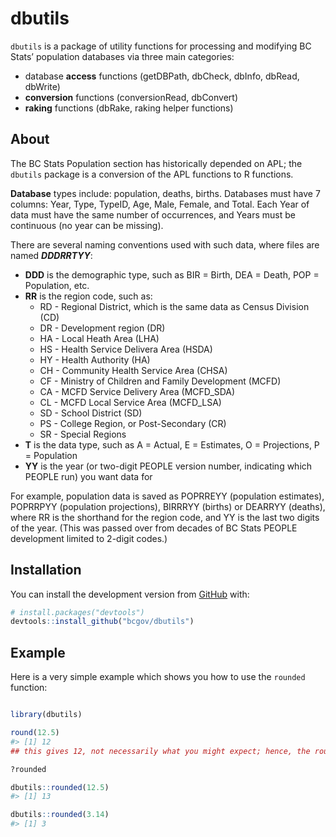 
<!-- README.md is generated from README.Rmd. Please edit that file -->

# dbutils

<!-- badges: start -->

<!-- badges: end -->

`dbutils` is a package of utility functions for processing and modifying
BC Stats’ population databases via three main categories:

  - database **access** functions (getDBPath, dbCheck, dbInfo, dbRead,
    dbWrite)  
  - **conversion** functions (conversionRead, dbConvert)  
  - **raking** functions (dbRake, raking helper functions)

## About

The BC Stats Population section has historically depended on APL; the
`dbutils` package is a conversion of the APL functions to R functions.

**Database** types include: population, deaths, births. Databases must
have 7 columns: Year, Type, TypeID, Age, Male, Female, and Total. Each
Year of data must have the same number of occurrences, and Years must be
continuous (no year can be missing).

There are several naming conventions used with such data, where files
are named ***DDDRRTYY***:

  - **DDD** is the demographic type, such as BIR = Birth, DEA = Death,
    POP = Population, etc.  
  - **RR** is the region code, such as:
      - RD - Regional District, which is the same data as Census
        Division (CD)  
      - DR - Development region (DR)  
      - HA - Local Heath Area (LHA)  
      - HS - Health Service Delivera Area (HSDA)  
      - HY - Health Authority (HA)  
      - CH - Community Health Service Area (CHSA)  
      - CF - Ministry of Children and Family Development (MCFD)  
      - CA - MCFD Service Delivery Area (MCFD\_SDA)  
      - CL - MCFD Local Service Area (MCFD\_LSA)  
      - SD - School District (SD)  
      - PS - College Region, or Post-Secondary (CR)  
      - SR - Special Regions
  - **T** is the data type, such as A = Actual, E = Estimates, O =
    Projections, P = Population  
  - **YY** is the year (or two-digit PEOPLE version number, indicating
    which PEOPLE run) you want data for

For example, population data is saved as POPRREYY (population
estimates), POPRRPYY (population projections), BIRRRYY (births) or
DEARRYY (deaths), where RR is the shorthand for the region code, and YY
is the last two digits of the year. (This was passed over from decades
of BC Stats PEOPLE development limited to 2-digit codes.)

## Installation

You can install the development version from
[GitHub](https://github.com/) with:

``` r
# install.packages("devtools")
devtools::install_github("bcgov/dbutils")
```

## Example

Here is a very simple example which shows you how to use the `rounded`
function:

``` r

library(dbutils)

round(12.5)
#> [1] 12
## this gives 12, not necessarily what you might expect; hence, the rounded function

?rounded

dbutils::rounded(12.5)
#> [1] 13

dbutils::rounded(3.14)
#> [1] 3
```
